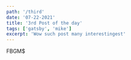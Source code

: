 ```yaml
---
path: '/third'
date: '07-22-2021'
title: '3rd Post of the day'
tags: ['gatsby', 'mike']
excerpt: 'Wow such post many interestingest' 
---
```


FBGM$